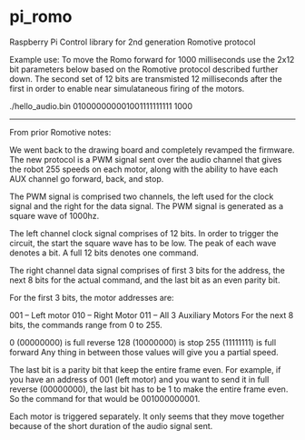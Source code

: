 pi_romo
=======

Raspberry Pi Control library for 2nd generation Romotive protocol

Example use:
To move the Romo forward for 1000 milliseconds use the 2x12 bit parameters below based on the Romotive protocol described further down. The second set of 12 bits are transmisted 12 milliseconds after the first in order to enable near simulataneous firing of the motors.

./hello_audio.bin 010000000001001111111111 1000

----------------

From prior Romotive notes:

We went back to the drawing board and completely revamped the firmware. The new protocol is a PWM signal sent over the audio channel that gives the robot 255 speeds on each motor, along with the ability to have each AUX channel go forward, back, and stop.

The PWM signal is comprised two channels, the left used for the clock signal and the right for the data signal. The PWM signal is generated as a square wave of 1000hz.

The left channel clock signal comprises of 12 bits. In order to trigger the circuit, the start the square wave has to be low. The peak of each wave denotes a bit. A full 12 bits denotes one command.

The right channel data signal comprises of first 3 bits for the address, the next 8 bits for the  actual command, and the last bit as an even parity bit.

For the first 3 bits, the motor addresses are:

001 – Left motor
010 – Right Motor
011 – All 3 Auxiliary Motors
For the next 8 bits, the commands range from 0 to 255.

0 (00000000) is full reverse
128 (10000000) is stop
255 (11111111) is full forward
Any thing in between those values will give you a partial speed.

The last bit is a parity bit that keep the entire frame even. For example, if you have an address of 001 (left motor) and you want to send it in full reverse (00000000), the last bit has to be 1 to make the entire frame even. So the command for that would be 001000000001.

Each motor is triggered separately. It only seems that they move together because of the short duration of the audio signal sent.
